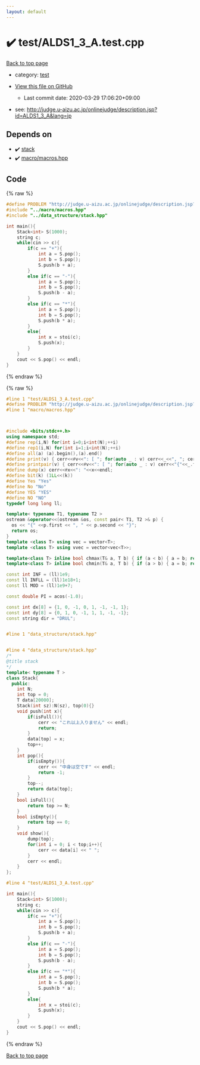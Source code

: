 ```yaml
---
layout: default
---
```


<!-- mathjax config similar to math.stackexchange -->
<script type="text/javascript" async
  src="https://cdnjs.cloudflare.com/ajax/libs/mathjax/2.7.5/MathJax.js?config=TeX-MML-AM_CHTML">
</script>
<script type="text/x-mathjax-config">
  MathJax.Hub.Config({
    TeX: { equationNumbers: { autoNumber: "AMS" }},
    tex2jax: {
      inlineMath: [ ['$','$'] ],
      processEscapes: true
    },
    "HTML-CSS": { matchFontHeight: false },
    displayAlign: "left",
    displayIndent: "2em"
  });
</script>

<script type="text/javascript" src="https://cdnjs.cloudflare.com/ajax/libs/jquery/3.4.1/jquery.min.js"></script>
<script src="https://cdn.jsdelivr.net/npm/jquery-balloon-js@1.1.2/jquery.balloon.min.js" integrity="sha256-ZEYs9VrgAeNuPvs15E39OsyOJaIkXEEt10fzxJ20+2I=" crossorigin="anonymous"></script>
<script type="text/javascript" src="../../assets/js/copy-button.js"></script>
<link rel="stylesheet" href="../../assets/css/copy-button.css" />


# :heavy_check_mark: test/ALDS1_3_A.test.cpp

<a href="../../index.html">Back to top page</a>

* category: <a href="../../index.html#098f6bcd4621d373cade4e832627b4f6">test</a>
* <a href="{{ site.github.repository_url }}/blob/master/test/ALDS1_3_A.test.cpp">View this file on GitHub</a>
    - Last commit date: 2020-03-29 17:06:20+09:00


* see: <a href="http://judge.u-aizu.ac.jp/onlinejudge/description.jsp?id=ALDS1_3_A&lang=jp">http://judge.u-aizu.ac.jp/onlinejudge/description.jsp?id=ALDS1_3_A&lang=jp</a>


## Depends on

* :heavy_check_mark: <a href="../../library/data_structure/stack.hpp.html">stack</a>
* :heavy_check_mark: <a href="../../library/macro/macros.hpp.html">macro/macros.hpp</a>


## Code

<a id="unbundled"></a>
{% raw %}
```cpp
#define PROBLEM "http://judge.u-aizu.ac.jp/onlinejudge/description.jsp?id=ALDS1_3_A&lang=jp"
#include "../macro/macros.hpp"
#include "../data_structure/stack.hpp"

int main(){
    Stack<int> S(1000);
    string c;
    while(cin >> c){
        if(c == "+"){
            int a = S.pop();
            int b = S.pop();
            S.push(b + a);
        }
        else if(c == "-"){
            int a = S.pop();
            int b = S.pop();
            S.push(b - a);
        }
        else if(c == "*"){
            int a = S.pop();
            int b = S.pop();
            S.push(b * a);
        }
        else{
            int x = stoi(c);
            S.push(x);
        }
    }
    cout << S.pop() << endl;
}

```
{% endraw %}

<a id="bundled"></a>
{% raw %}
```cpp
#line 1 "test/ALDS1_3_A.test.cpp"
#define PROBLEM "http://judge.u-aizu.ac.jp/onlinejudge/description.jsp?id=ALDS1_3_A&lang=jp"
#line 1 "macro/macros.hpp"



#include <bits/stdc++.h>
using namespace std;
#define rep(i,N) for(int i=0;i<int(N);++i)
#define rep1(i,N) for(int i=1;i<int(N);++i)
#define all(a) (a).begin(),(a).end()
#define print(v) { cerr<<#v<<": [ "; for(auto _ : v) cerr<<_<<", "; cerr<<"]"<<endl; }
#define printpair(v) { cerr<<#v<<": [ "; for(auto _ : v) cerr<<"{"<<_.first<<","<<_.second<<"}"<<", "; cerr<<"]"<<endl; }
#define dump(x) cerr<<#x<<": "<<x<<endl;
#define bit(k) (1LL<<(k))
#define Yes "Yes"
#define No "No"
#define YES "YES"
#define NO "NO"
typedef long long ll;

template< typename T1, typename T2 >
ostream &operator<<(ostream &os, const pair< T1, T2 >& p) {
  os << "{" <<p.first << ", " << p.second << "}";
  return os;
}
template <class T> using vec = vector<T>;
template <class T> using vvec = vector<vec<T>>;

template<class T> inline bool chmax(T& a, T b) { if (a < b) { a = b; return true; } return false; }
template<class T> inline bool chmin(T& a, T b) { if (a > b) { a = b; return true; } return false; }

const int INF = (ll)1e9;
const ll INFLL = (ll)1e18+1;
const ll MOD = (ll)1e9+7;

const double PI = acos(-1.0);

const int dx[8] = {1, 0, -1, 0, 1, -1, -1, 1};
const int dy[8] = {0, 1, 0, -1, 1, 1, -1, -1};
const string dir = "DRUL";


#line 1 "data_structure/stack.hpp"


#line 4 "data_structure/stack.hpp"
/*
@title stack
*/
template< typename T >
class Stack{
  public:
    int N;
    int top = 0;
    T data[20000];
    Stack(int sz):N(sz), top(0){}
    void push(int x){
        if(isFull()){
            cerr << "これ以上入りません" << endl;
            return;
        }
        data[top] = x;
        top++;
    }
    int pop(){
        if(isEmpty()){
            cerr << "中身は空です" << endl;
            return -1;
        }
        top--;
        return data[top];
    }
    bool isFull(){
        return top >= N;
    }
    bool isEmpty(){
        return top == 0;
    }
    void show(){
        dump(top);
        for(int i = 0; i < top;i++){
            cerr << data[i] << " ";
        }
        cerr << endl;
    }
};

#line 4 "test/ALDS1_3_A.test.cpp"

int main(){
    Stack<int> S(1000);
    string c;
    while(cin >> c){
        if(c == "+"){
            int a = S.pop();
            int b = S.pop();
            S.push(b + a);
        }
        else if(c == "-"){
            int a = S.pop();
            int b = S.pop();
            S.push(b - a);
        }
        else if(c == "*"){
            int a = S.pop();
            int b = S.pop();
            S.push(b * a);
        }
        else{
            int x = stoi(c);
            S.push(x);
        }
    }
    cout << S.pop() << endl;
}

```
{% endraw %}

<a href="../../index.html">Back to top page</a>

